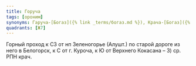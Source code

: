 ```yaml
---
title: Горуча
tags: [ороним]
synonyms: Гаруча-[Богаз]({% link _terms/богаз.md %}), Крача-[Богаз]({% link _terms/богаз.md %})
quadrants: [Ж7]
---
```


Горный проход к СЗ от нп Зеленогорье (Алушт.) по старой дороге из него в
Белогорск, к С от г. Куроча, к Ю от Верхнего Кокасана – 3) ср. РПН крач.
